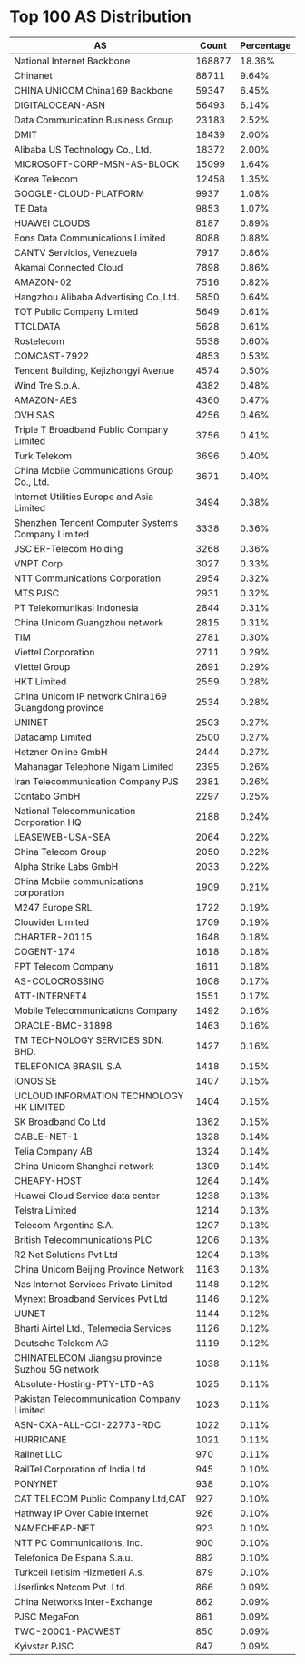 # Top 100 AS Distribution
| AS | Count | Percentage |
|----|----|----|
| National Internet Backbone | 168877 | 18.36% |
| Chinanet | 88711 | 9.64% |
| CHINA UNICOM China169 Backbone | 59347 | 6.45% |
| DIGITALOCEAN-ASN | 56493 | 6.14% |
| Data Communication Business Group | 23183 | 2.52% |
| DMIT | 18439 | 2.00% |
| Alibaba US Technology Co., Ltd. | 18372 | 2.00% |
| MICROSOFT-CORP-MSN-AS-BLOCK | 15099 | 1.64% |
| Korea Telecom | 12458 | 1.35% |
| GOOGLE-CLOUD-PLATFORM | 9937 | 1.08% |
| TE Data | 9853 | 1.07% |
| HUAWEI CLOUDS | 8187 | 0.89% |
| Eons Data Communications Limited | 8088 | 0.88% |
| CANTV Servicios, Venezuela | 7917 | 0.86% |
| Akamai Connected Cloud | 7898 | 0.86% |
| AMAZON-02 | 7516 | 0.82% |
| Hangzhou Alibaba Advertising Co.,Ltd. | 5850 | 0.64% |
| TOT Public Company Limited | 5649 | 0.61% |
| TTCLDATA | 5628 | 0.61% |
| Rostelecom | 5538 | 0.60% |
| COMCAST-7922 | 4853 | 0.53% |
| Tencent Building, Kejizhongyi Avenue | 4574 | 0.50% |
| Wind Tre S.p.A. | 4382 | 0.48% |
| AMAZON-AES | 4360 | 0.47% |
| OVH SAS | 4256 | 0.46% |
| Triple T Broadband Public Company Limited | 3756 | 0.41% |
| Turk Telekom | 3696 | 0.40% |
| China Mobile Communications Group Co., Ltd. | 3671 | 0.40% |
| Internet Utilities Europe and Asia Limited | 3494 | 0.38% |
| Shenzhen Tencent Computer Systems Company Limited | 3338 | 0.36% |
| JSC ER-Telecom Holding | 3268 | 0.36% |
| VNPT Corp | 3027 | 0.33% |
| NTT Communications Corporation | 2954 | 0.32% |
| MTS PJSC | 2931 | 0.32% |
| PT Telekomunikasi Indonesia | 2844 | 0.31% |
| China Unicom Guangzhou network | 2815 | 0.31% |
| TIM | 2781 | 0.30% |
| Viettel Corporation | 2711 | 0.29% |
| Viettel Group | 2691 | 0.29% |
| HKT Limited | 2559 | 0.28% |
| China Unicom IP network China169 Guangdong province | 2534 | 0.28% |
| UNINET | 2503 | 0.27% |
| Datacamp Limited | 2500 | 0.27% |
| Hetzner Online GmbH | 2444 | 0.27% |
| Mahanagar Telephone Nigam Limited | 2395 | 0.26% |
| Iran Telecommunication Company PJS | 2381 | 0.26% |
| Contabo GmbH | 2297 | 0.25% |
| National Telecommunication Corporation HQ | 2188 | 0.24% |
| LEASEWEB-USA-SEA | 2064 | 0.22% |
| China Telecom Group | 2050 | 0.22% |
| Alpha Strike Labs GmbH | 2033 | 0.22% |
| China Mobile communications corporation | 1909 | 0.21% |
| M247 Europe SRL | 1722 | 0.19% |
| Clouvider Limited | 1709 | 0.19% |
| CHARTER-20115 | 1648 | 0.18% |
| COGENT-174 | 1618 | 0.18% |
| FPT Telecom Company | 1611 | 0.18% |
| AS-COLOCROSSING | 1608 | 0.17% |
| ATT-INTERNET4 | 1551 | 0.17% |
| Mobile Telecommunications Company | 1492 | 0.16% |
| ORACLE-BMC-31898 | 1463 | 0.16% |
| TM TECHNOLOGY SERVICES SDN. BHD. | 1427 | 0.16% |
| TELEFONICA BRASIL S.A | 1418 | 0.15% |
| IONOS SE | 1407 | 0.15% |
| UCLOUD INFORMATION TECHNOLOGY HK LIMITED | 1404 | 0.15% |
| SK Broadband Co Ltd | 1362 | 0.15% |
| CABLE-NET-1 | 1328 | 0.14% |
| Telia Company AB | 1324 | 0.14% |
| China Unicom Shanghai network | 1309 | 0.14% |
| CHEAPY-HOST | 1264 | 0.14% |
| Huawei Cloud Service data center | 1238 | 0.13% |
| Telstra Limited | 1214 | 0.13% |
| Telecom Argentina S.A. | 1207 | 0.13% |
| British Telecommunications PLC | 1206 | 0.13% |
| R2 Net Solutions Pvt Ltd | 1204 | 0.13% |
| China Unicom Beijing Province Network | 1163 | 0.13% |
| Nas Internet Services Private Limited | 1148 | 0.12% |
| Mynext Broadband Services Pvt Ltd | 1146 | 0.12% |
| UUNET | 1144 | 0.12% |
| Bharti Airtel Ltd., Telemedia Services | 1126 | 0.12% |
| Deutsche Telekom AG | 1119 | 0.12% |
| CHINATELECOM Jiangsu province Suzhou 5G network | 1038 | 0.11% |
| Absolute-Hosting-PTY-LTD-AS | 1025 | 0.11% |
| Pakistan Telecommunication Company Limited | 1023 | 0.11% |
| ASN-CXA-ALL-CCI-22773-RDC | 1022 | 0.11% |
| HURRICANE | 1021 | 0.11% |
| Railnet LLC | 970 | 0.11% |
| RailTel Corporation of India Ltd | 945 | 0.10% |
| PONYNET | 938 | 0.10% |
| CAT TELECOM Public Company Ltd,CAT | 927 | 0.10% |
| Hathway IP Over Cable Internet | 926 | 0.10% |
| NAMECHEAP-NET | 923 | 0.10% |
| NTT PC Communications, Inc. | 900 | 0.10% |
| Telefonica De Espana S.a.u. | 882 | 0.10% |
| Turkcell Iletisim Hizmetleri A.s. | 879 | 0.10% |
| Userlinks Netcom Pvt. Ltd. | 866 | 0.09% |
| China Networks Inter-Exchange | 862 | 0.09% |
| PJSC MegaFon | 861 | 0.09% |
| TWC-20001-PACWEST | 850 | 0.09% |
| Kyivstar PJSC | 847 | 0.09% |
